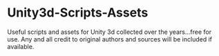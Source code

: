 Unity3d-Scripts-Assets
======================

Useful scripts and assets for Unity 3d collected over the years...free for use. Any and all credit to original authors and sources will be included if available.
